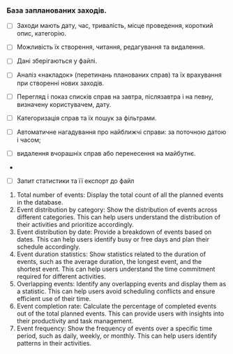 ### База запланованих заходів.
- [ ] Заходи мають дату, час, тривалість, місце проведення, короткий опис, категорію.
- [ ] Можливість їх створення, читання, редагування та видалення.
- [ ] Дані зберігаються у файлі.
- [ ] Аналіз «накладок» (перетинань планованих справ) та їх врахування при створенні нових заходів.
- [ ] Перегляд і показ списків справ на завтра,
  післязавтра і на певну,
  визначену користувачем, дату.
- [ ] Категоризація справ та їх пошук за фільтрами.

- [ ] Автоматичне нагадування про найближчі справи: за поточною датою і часом;
- [ ] видалення вчорашніх справ або перенесення на майбутнє.
- 
- [ ] Запит статистики та її експорт до файл

1.	Total number of events: Display the total count of all the planned events in the database.
2.	Event distribution by category: Show the distribution of events across different categories. This can help users understand the distribution of their activities and prioritize accordingly.
3.	Event distribution by date: Provide a breakdown of events based on dates. This can help users identify busy or free days and plan their schedule accordingly.
4.	Event duration statistics: Show statistics related to the duration of events, such as the average duration, the longest event, and the shortest event. This can help users understand the time commitment required for different activities.
5.	Overlapping events: Identify any overlapping events and display them as a statistic. This can help users avoid scheduling conflicts and ensure efficient use of their time.
6.	Event completion rate: Calculate the percentage of completed events out of the total planned events. This can provide users with insights into their productivity and task management.
7.	Event frequency: Show the frequency of events over a specific time period, such as daily, weekly, or monthly. This can help users identify patterns in their activities.
